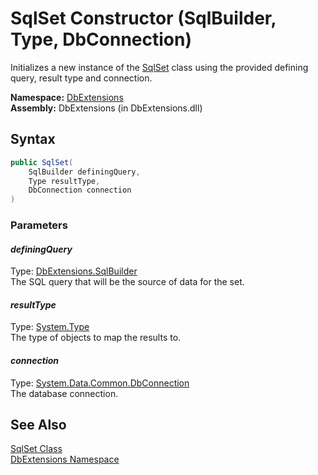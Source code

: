 SqlSet Constructor (SqlBuilder, Type, DbConnection)
===================================================
Initializes a new instance of the [SqlSet][1] class using the provided defining query, result type and connection.

**Namespace:** [DbExtensions][2]  
**Assembly:** DbExtensions (in DbExtensions.dll)

Syntax
------

```csharp
public SqlSet(
	SqlBuilder definingQuery,
	Type resultType,
	DbConnection connection
)
```

### Parameters

#### *definingQuery*
Type: [DbExtensions.SqlBuilder][3]  
The SQL query that will be the source of data for the set.

#### *resultType*
Type: [System.Type][4]  
The type of objects to map the results to.

#### *connection*
Type: [System.Data.Common.DbConnection][5]  
The database connection.


See Also
--------
[SqlSet Class][1]  
[DbExtensions Namespace][2]  

[1]: README.md
[2]: ../README.md
[3]: ../SqlBuilder/README.md
[4]: http://msdn.microsoft.com/en-us/library/42892f65
[5]: http://msdn.microsoft.com/en-us/library/c790zwhc